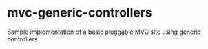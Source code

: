 # mvc-generic-controllers
Sample implementation of a basic pluggable MVC site using generic controllers
